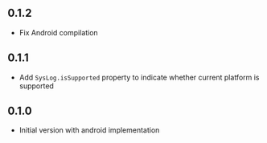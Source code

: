 ## 0.1.2

* Fix Android compilation

## 0.1.1

* Add `SysLog.isSupported` property to indicate whether current platform is supported

## 0.1.0

* Initial version with android implementation

